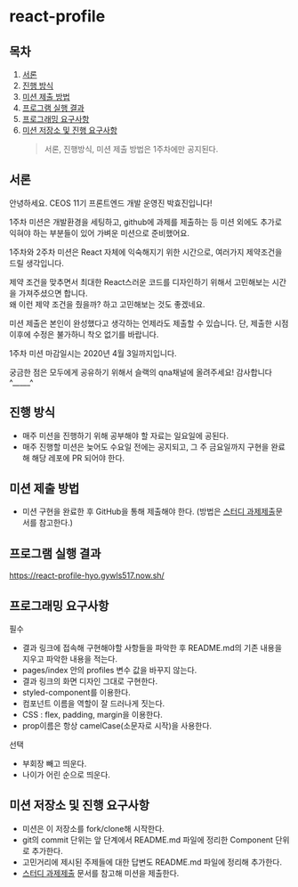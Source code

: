 # react-profile

## 목차

1. [서론](#서론)
2. [진행 방식](#진행-방식)
3. [미션 제출 방법](#미션-제출-방법)
4. [프로그램 실행 결과](#프로그램-실행-결과)
5. [프로그래밍 요구사항](#프로그래밍-요구사항)
6. [미션 저장소 및 진행 요구사항](#미션-저장소-및-진행-요구사항)
   > 서론, 진행방식, 미션 제출 방법은 1주차에만 공지된다.

## 서론

안녕하세요. CEOS 11기 프론트엔드 개발 운영진 박효진입니다!

1주차 미션은 개발환경을 세팅하고, github에 과제를 제출하는 등 미션 외에도 추가로 익혀야 하는 부분들이 있어 가벼운 미션으로 준비했어요.

1주차와 2주차 미션은 React 자체에 익숙해지기 위한 시간으로, 여러가지 제약조건을 드릴 생각입니다.

제약 조건을 맞추면서 최대한 React스러운 코드를 디자인하기 위해서 고민해보는 시간을 가져주셨으면 합니다.<br>
왜 이런 제약 조건을 줬을까? 하고 고민해보는 것도 좋겠네요.

미션 제출은 본인이 완성했다고 생각하는 언제라도 제출할 수 있습니다. 단, 제출한 시점 이후에 수정은 불가하니 착오 없기를 바랍니다.

1주차 미션 마감일시는 2020년 4월 3일까지입니다.

궁금한 점은 모두에게 공유하기 위해서 슬랙의 qna채널에 올려주세요! 감사합니다 ^\_\_\_\_\_^

## 진행 방식

- 매주 미션을 진행하기 위해 공부해야 할 자료는 일요일에 공된다.
- 매주 진행할 미션은 늦어도 수요일 전에는 공지되고, 그 주 금요일까지 구현을 완료해 해당 레포에 PR 되어야 한다.

## 미션 제출 방법

- 미션 구현을 완료한 후 GitHub을 통해 제출해야 한다. (방법은 [스터디 과제제출](../how-to-submit/README.md)문서를 참고한다.)

## 프로그램 실행 결과

https://react-profile-hyo.gywls517.now.sh/

## 프로그래밍 요구사항

필수

- 결과 링크에 접속해 구현해야할 사항들을 파악한 후 README.md의 기존 내용을 지우고 파악한 내용을 적는다.
- pages/index 안의 profiles 변수 값을 바꾸지 않는다.
- 결과 링크의 화면 디자인 그대로 구현한다.
- styled-component를 이용한다.
- 컴포넌트 이름을 역할이 잘 드러나게 짓는다.
- CSS : flex, padding, margin을 이용한다.
- prop이름은 항상 camelCase(소문자로 시작)을 사용한다.

선택

- 부회장 빼고 띄운다.
- 나이가 어린 순으로 띄운다.

## 미션 저장소 및 진행 요구사항

- 미션은 이 저장소를 fork/clone해 시작한다.
- git의 commit 단위는 앞 단계에서 README.md 파일에 정리한 Component 단위로 추가한다.
- 고민거리에 제시된 주제들에 대한 답변도 README.md 파일에 정리해 추가한다.
- [스터디 과제제출](../how-to-submit/README.md) 문서를 참고해 미션을 제출한다.
